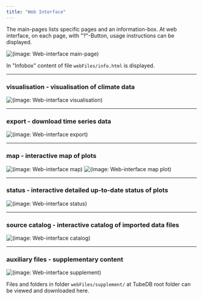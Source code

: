 ```yaml
---
title: "Web Interface"
---
```


The main-pages lists specific pages and an information-box. At web interface, on each page, with "?"-Button, usage instructions can be displayed.

![(image: Web-interface main-page)](../../assets/images/web_main.png "Web-interface main-page")

In "Infobox" content of file `webFiles/info.html` is displayed.

---
### visualisation - visualisation of climate data

![(image: Web-interface visualisation)](../../assets/images/web_vis.png "Web-interface visualisation")

---
### export - download time series data

![(image: Web-interface export)](../../assets/images/web_export.png "Web-interface export")

---
### map - interactive map of plots

![(image: Web-interface map)](../../assets/images/web_map.png "Web-interface map")
![(image: Web-interface map plot)](../../assets/images/web_map_plot.png "Web-interface map plot")

---
### status - interactive detailed up-to-date status of plots

![(image: Web-interface status)](../../assets/images/web_status.png "Web-interface status")

---
### source catalog - interactive catalog of imported data files

![(image: Web-interface catalog)](../../assets/images/web_catalog.png "Web-interface catalog")

---
### auxiliary files - supplementary content

![(image: Web-interface supplement)](../../assets/images/web_supplement.png "Web-interface supplement")

Files and folders in folder `webFiles/supplement/` at TubeDB root folder can be viewed and downloaded here.